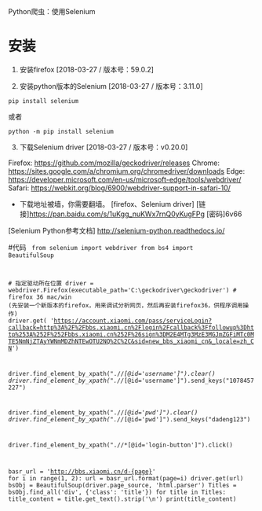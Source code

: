 Python爬虫：使用Selenium

# 安装
1. 安装firefox [2018-03-27 / 版本号：59.0.2]

2. 安装python版本的Selenium [2018-03-27 / 版本号：3.11.0]

<code>pip install selenium</code>
<p>或者</p>
<code>python -m pip install selenium</code> 

3. 下载Selenium driver [2018-03-27 / 版本号：v0.20.0]

Firefox:	https://github.com/mozilla/geckodriver/releases
Chrome:	https://sites.google.com/a/chromium.org/chromedriver/downloads
Edge:	https://developer.microsoft.com/en-us/microsoft-edge/tools/webdriver/
Safari:	https://webkit.org/blog/6900/webdriver-support-in-safari-10/

* 下载地址被墙，你需要翻墙。
[firefox、Selenium driver]
[链接]https://pan.baidu.com/s/1uKgg_nuKWx7rnQ0yKugFPg 
[密码]6v66

[Selenium Python参考文档] http://selenium-python.readthedocs.io/


#代码
<code>
from selenium import webdriver
from bs4 import BeautifulSoup

\# 指定驱动所在位置
driver = webdriver.Firefox(executable_path='C:\geckodriver\geckodriver')
\# firefox 36 mac/win  (先安装一个新版本的firefox，用来调试分析网页，然后再安装firefox36，供程序调用操作)
driver.get(
    'https://account.xiaomi.com/pass/serviceLogin?callback=http%3A%2F%2Fbbs.xiaomi.cn%2Flogin%2Fcallback%3Ffollowup%3Dhttp%253A%252F%252Fbbs.xiaomi.cn%252F%26sign%3DM2E4MTg3MzE3MGJmZGFiMTc0MTE5NmNjZTAyYWNmMDZhNTEwOTU2NQ%2C%2C&sid=new_bbs_xiaomi_cn&_locale=zh_CN')

driver.find_element_by_xpath(".//*[@id='username']").clear()
driver.find_element_by_xpath(".//*[@id='username']").send_keys("1078457227")

driver.find_element_by_xpath(".//*[@id='pwd']").clear()
driver.find_element_by_xpath(".//*[@id='pwd']").send_keys("dadeng123")

driver.find_element_by_xpath(".//*[@id='login-button']").click()

basr_url = 'http://bbs.xiaomi.cn/d-{page}'
for i in range(1, 2):
    url = basr_url.format(page=i)
    driver.get(url)
    bsObj = BeautifulSoup(driver.page_source, 'html.parser')
    Titles = bsObj.find_all('div', {'class': 'title'})
    for title in Titles:
        title_content = title.get_text().strip('\n')
        print(title_content)
</code>